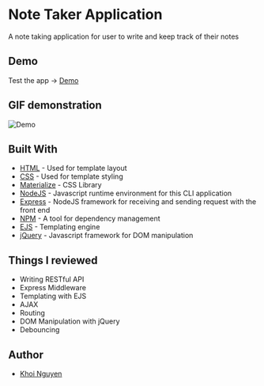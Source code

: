 # Note Taker Application

A note taking application for user to write and keep track of their notes

## Demo

Test the app -> [Demo]()

## GIF demonstration 

![Demo](./demo/start-app.gif)

## Built With

* [HTML](https://developer.mozilla.org/en-US/docs/Web/HTML) - Used for template layout
* [CSS](https://www.w3.org/Style/CSS/Overview.en.html) - Used for template styling
* [Materialize](https://materializecss.com/) - CSS Library
* [NodeJS](https://nodejs.org/en/) - Javascript runtime environment for this CLI application
* [Express](https://expressjs.com/) - NodeJS framework for receiving and sending request with the front end
* [NPM](https://www.npmjs.com/) - A tool for dependency management 
* [EJS](https://ejs.co/) - Templating engine
* [jQuery](https://jquery.com/) - Javascript framework for DOM manipulation

## Things I reviewed

* Writing RESTful API
* Express Middleware 
* Templating with EJS
* AJAX
* Routing
* DOM Manipulation with jQuery 
* Debouncing

## Author

* [Khoi Nguyen](https://github.com/gh0stl0nely)
